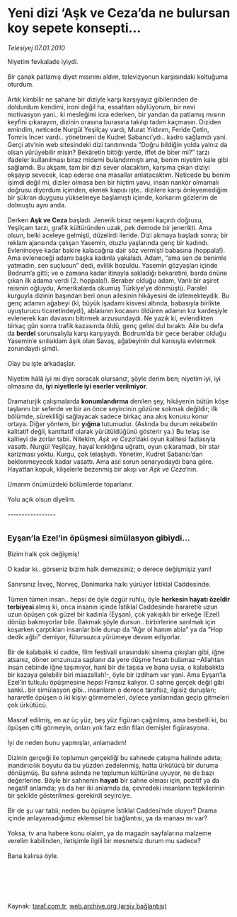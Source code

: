 # Yeni dizi ‘Aşk ve Ceza’da ne bulursan koy sepete konsepti...

*Telesiyej 07.01.2010*

<div class="taraf_structure_2col_1zq">
<div class="margen_n">



 <p>Niyetim fevkalade iyiydi. <br/><br/>Bir çanak patlamış diyet mısırımı aldım, televizyonun karşısındaki koltuğuma oturdum. <br/><br/>Artık kimbilir ne şahane bir diziyle karşı karşıyayız gibilerinden de doldurdum kendimi, ironi değil ha, essahtan söylüyorum, bir nevi motivasyon yani.. ki mesleğimi icra ederken, bir yandan da patlamış mısırın keyfini çıkarayım, dizinin orasına burasına takılıp tadım kaçmasın. Diziden emindim, neticede Nurgül Yeşilçay vardı, Murat Yıldırım, Feride Çetin, Tomris İncer vardı.. yönetmeni de Kudret Sabancı’ydı.. kadro sağlamdı yani. Gerçi atv’nin web sitesindeki dizi tanıtımında “Doğru bildiğin yolda yalnız da olsan yürüyebilir misin? Bekâretin bittiği yerde, iffet de biter mi?” tarzı ifadeler kullanılması biraz midemi bulandırmıştı ama, benim niyetim kale gibi sağlamdı. Bu akşam, tam bir dizi sever olacaktım, karşıma çıkan diziyi okşayıp sevecek, icap ederse ona masallar anlatacaktım. Neticede bu benim işimdi değil mi, diziler olmasa ben bir hiçtim yavu, insan nankör olmamalı doğrusu diyordum içimden, ekmek kapısı işte.. dizilere karşı önleyemediğim bir şükran duygusu yükselmeye başlamıştı içimde, korkarım gözlerim de dolmuştu aynı anda. <br/><br/>Derken <b>Aşk ve Ceza</b> başladı. Jenerik biraz neşemi kaçırdı doğrusu, Yeşilçam tarzı, grafik kültüründen uzak, pek demode bir jenerikti. Ama olsun, belki aceleye gelmişti, düzelirdi ileride. Dizi akmaya başladı sonra; bir reklam ajansında çalışan Yasemin, otuzlu yaşlarında genç bir kadındı. Evleninceye kadar bakire kalacağına dair söz vermişti babasına (hoppala!). Ama evleneceği adamı başka kadınla yakaladı. Adam, “ama sen de benimle yatmadın, sen suçlusun” dedi, evlilik bozuldu. Yasemin gözyaşları içinde Bodrum’a gitti; ve o zamana kadar itinayla sakladığı bekaretini, barda önüne çıkan ilk adama verdi (2. hoppala!). Beraber olduğu adam, Vanlı bir aşiret reisinin oğluydu, Amerikalarda okumuş Türkiye’ye dönmüştü. Paralel kurguyla dizinin başından beri onun ailesinin hikâyesini de izlemekteydik. Bu genç adamın ağabeyi (ki, büyük işadamı kisvesi altında, babasıyla birlikte uyuşturucu ticaretindeydi), ablasının kocasını öldüren adamın kız kardeşiyle evlenerek kan davasını bitirmek arzusundaydı. Ne yazık ki, evlendikten birkaç gün sonra trafik kazasında öldü, genç gelini dul bıraktı. Aile bu defa da <b>berdel</b> sorunsalıyla karşı karşıyaydı. Bodrum’da bir gece beraber olduğu Yasemin’e sırılsıklam âşık olan Savaş, ağabeyinin dul karısıyla evlenmek zorundaydı şimdi. <br/><br/>Olay bu işte arkadaşlar. <br/><br/>Niyetim hâlâ iyi mi diye soracak olursanız, şöyle derim ben; niyetim iyi, iyi olmasına da,<b> iyi niyetlerle iyi eserler verilmiyor</b>. <br/><br/>Dramaturjik çalışmalarda <b>konumlandırma</b> denilen şey, hikâyenin bütün köşe taşlarını bir seferde ve bir an önce seyircinin gözüne sokmak değildir; ilk bölümde, sürekliliği sağlayacak sadece birkaç ana akış konusu konur ortaya. Diğer yöntem, bir <b>yığma </b>tutumudur. (Aslında bu durum rekabetin kalitatif değil, kantitatif olarak yürütüldüğünü gösterir ya.) Bu telaş ise kaliteyi de zorlar tabii. Nitekim, <i>Aşk ve Ceza</i>’daki oyun kalitesi fazlasıyla vasattı. Nurgül Yeşilçay, hayal kırıklığına uğrattı, oyun çıkaramadı, bir star karizması yoktu. Kurgu, çok telaşlıydı. Yönetim, Kudret Sabancı’dan beklenmeyecek kadar vasattı. Ama asıl sorun senaryodaydı bana göre. Hayattan kopuk, klişelerle bezenmiş bir akışı var <i>Aşk ve Ceza</i>’nın. <br/><br/>Umarım önümüzdeki bölümlerde toparlanır. <br/><br/>Yolu açık olsun diyelim. <br/><br/>-----------------<b></b> <br/><br/><br/><font size="4"><strong>Eyşan’la Ezel’in öpüşmesi simülasyon gibiydi...</strong></font> <br/><br/>Bizim halk çok değişmiş! <br/><br/>O kadar ki.. görseniz bizim halk demezsiniz; o derece değişmişiz yani! <br/><br/>Sanırsınız İsveç, Norveç, Danimarka halkı yürüyor İstiklal Caddesinde. <br/><br/>Tümen tümen insan.. hepsi de öyle özgür ruhlu, öyle <b>herkesin hayatı özeldir terbiyesi </b>almış ki, onca insanın içinde İstiklal Caddesinde hararetle uzun uzun öpüşen çok güzel bir kadınla (Eyşan), çok yakışıklı bir erkeğe (Ezel) dönüp bakmıyorlar bile. Bakmak şöyle dursun.. birbirlerine sarılmak için koşarken çarptıkları insanlar bile durup da “Ağır ol hanım abla” ya da “Hop dedik ağbi” demiyor, fütursuzca yürümeye devam ediyorlar. <br/><br/>Bir de kalabalık ki cadde, film festivali sırasındaki sinema çıkışları gibi, iğne atsanız, döner omzunuza saplanır da yere düşme fırsatı bulamaz –Allahtan insan cebinde iğne taşımıyor, hani bir de taşısa ve bana uysa, o kalabalıkta bir kazaya gelebilir biri maazallah!-, öyle bir izdiham var yani. Ama Eyşan’la Ezel’in tutkulu öpüşmesine hepsi Fransız kalıyor. O sahne gerçek değil gibi sanki.. bir simülasyon gibi.. insanların o derece tarafsız, ilgisiz duruşları; hararetle öpüşen o iki kişiyi görmemeleri, öylece yanlarından geçip gitmeleri çok ürkütücü. <br/><br/>Masraf edilmiş, en az üç yüz, beş yüz figüran çağırılmış, ama besbelli ki, bu öpüşen çifti görmeyin, onları yok farz edin filan demişler figürasyona. <br/><br/>İyi de neden bunu yapmışlar, anlamadım! <br/><br/>Dizinin gerçeği ile toplumun gerçekliği bu sahnede çatışma halinde adeta; inandırıcılık boyutu da bu yüzden zedelenmiş, hatta ürkütücü bir duruma dönüşmüş. Bu sahne aslında ne toplumun kültürüne uyuyor, ne de bazı değerlerine. Böyle bir sahnenin <b>hayati</b> bir sahne olması için, pozitif ya da negatif anlamda; ya da her iki anlamda da, çevredeki insanların tepkilerinin bir şekilde gösterilmesi gerekirdi seyirciye. <br/><br/>Bir de şu var tabii; neden bu öpüşme İstiklal Caddesi’nde oluyor? Drama içinde anlayamadığımız eklemsel bir bağlantısı, ya da manası mı var? <br/><br/>Yoksa, tv ana habere konu olalım, ya da magazin sayfalarına malzeme verelim kabilinden, iletişimle ilgili bir mesnetsiz durum mu sadece? <br/><br/>Bana kalırsa öyle.</p>
<br/>
<br/>
<br/>



<br/>


<div id="taraf_not">
</div>

</div>


</div>

Kaynak: [taraf.com.tr](http://taraf.com.tr:80/makale/9400.htm), [web.archive.org (arşiv bağlantısı)](http://web.archive.org/web/20100123013708/http://taraf.com.tr:80/makale/9400.htm)
